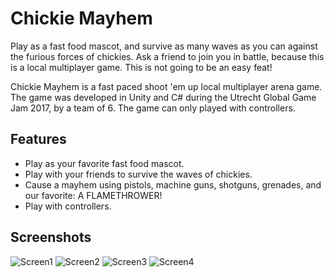 # Chickie Mayhem

Play as a fast food mascot, and survive as many waves as you can against the furious forces of chickies. Ask a friend to join you in battle, because this is a local multiplayer game. This is not going to be an easy feat!

Chickie Mayhem is a fast paced shoot 'em up local multiplayer arena game. The game was developed in Unity and C# during the Utrecht Global Game Jam 2017, by a team of 6. The game can only played with controllers.

## Features
- Play as your favorite fast food mascot.
- Play with your friends to survive the waves of chickies.
- Cause a mayhem using pistols, machine guns, shotguns, grenades, and our favorite: A FLAMETHROWER!
- Play with controllers.

## Screenshots
![Screen1](http://www.jackhadjicosti.com/projects/11/img/screen1.png "Character Selection")
![Screen2](http://www.jackhadjicosti.com/projects/11/img/screen2.png "Gameplay")
![Screen3](http://www.jackhadjicosti.com/projects/11/img/screen3.png "Gameplay")
![Screen4](http://www.jackhadjicosti.com/projects/11/img/screen4.png "Gameplay")
